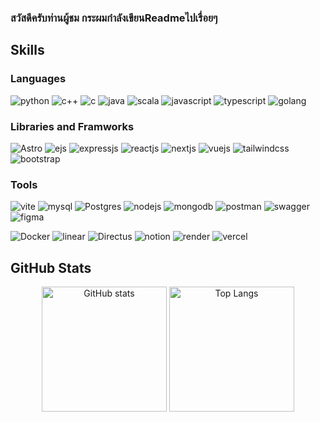 ### สวัสดีครับท่านผู้ชม กระผมกำลังเขียนReadmeไปเรื่อยๆ

## Skills

### Languages
![python](https://img.shields.io/badge/Python-3776AB?style=for-the-badge&logo=python&logoColor=white)
![c++](https://img.shields.io/badge/C%2B%2B-00599C?style=for-the-badge&logo=c%2B%2B&logoColor=white)
![c](https://img.shields.io/badge/C-A8B9CC.svg?style=for-the-badge&logo=C&logoColor=black)
![java](https://img.shields.io/badge/Java-ED8B00?style=for-the-badge&logo=openjdk&logoColor=white)
![scala](https://img.shields.io/badge/Scala-DC322F.svg?style=for-the-badge&logo=Scala&logoColor=white)
![javascript](https://img.shields.io/badge/JavaScript-F7DF1E.svg?style=for-the-badge&logo=JavaScript&logoColor=black)
![typescript](https://img.shields.io/badge/TypeScript-007ACC?style=for-the-badge&logo=typescript&logoColor=white)
![golang](https://img.shields.io/badge/Go-00ADD8.svg?style=for-the-badge&logo=Go&logoColor=white)


### Libraries and Framworks
![Astro](https://img.shields.io/badge/Astro-BC52EE.svg?style=for-the-badge&logo=Astro&logoColor=white)
![ejs](https://img.shields.io/badge/EJS-B4CA65.svg?style=for-the-badge&logo=EJS&logoColor=black)
![expressjs](https://img.shields.io/badge/Express.js-404D59?style=for-the-badge)
![reactjs](https://img.shields.io/badge/React-20232A?style=for-the-badge&logo=react&logoColor=61DAFB)
![nextjs](https://img.shields.io/badge/Next.js-000?logo=nextdotjs&logoColor=fff&style=for-the-badge)
![vuejs](https://img.shields.io/badge/Vue.js-35495E?style=for-the-badge&logo=vue.js&logoColor=4FC08D)
![tailwindcss](https://img.shields.io/badge/Tailwind_CSS-38B2AC?style=for-the-badge&logo=tailwind-css&logoColor=white)
![bootstrap](https://img.shields.io/badge/Bootstrap-7952B3.svg?style=for-the-badge&logo=Bootstrap&logoColor=white)

### Tools
![vite](https://img.shields.io/badge/Vite-646CFF.svg?style=for-the-badge&logo=Vite&logoColor=white)
![mysql](https://img.shields.io/badge/MySQL-4479A1.svg?style=for-the-badge&logo=MySQL&logoColor=white)
![Postgres](https://img.shields.io/badge/postgres-%23316192.svg?style=for-the-badge&logo=postgresql&logoColor=white)
![nodejs](https://img.shields.io/badge/Node.js-43853D?style=for-the-badge&logo=node.js&logoColor=white)
![mongodb](https://img.shields.io/badge/MongoDB-4EA94B?style=for-the-badge&logo=mongodb&logoColor=white)
![postman](https://img.shields.io/badge/Postman-FF6C37.svg?style=for-the-badge&logo=Postman&logoColor=white)
![swagger](https://img.shields.io/badge/Swagger-85EA2D.svg?style=for-the-badge&logo=Swagger&logoColor=black)
![figma](https://img.shields.io/badge/Figma-F24E1E.svg?style=for-the-badge&logo=Figma&logoColor=white)

![Docker](https://img.shields.io/badge/Docker-2CA5E0?style=for-the-badge&logo=docker&logoColor=white)
![linear](https://img.shields.io/badge/Linear-5E6AD2.svg?style=for-the-badge&logo=Linear&logoColor=white)
![Directus](https://img.shields.io/badge/directus-%2364f.svg?style=for-the-badge&logo=directus&logoColor=white)
![notion](https://img.shields.io/badge/Notion-000000.svg?style=for-the-badge&logo=Notion&logoColor=white)
![render](https://img.shields.io/badge/Render-000000.svg?style=for-the-badge&logo=Render&logoColor=white)
![vercel](https://img.shields.io/badge/Vercel-000000.svg?style=for-the-badge&logo=Vercel&logoColor=white)

## GitHub Stats

<div flex align="center">
  <img alt='GitHub stats' height=200 src='https://github-readme-stats.vercel.app/api/?username=nhongsun&hide=stars&show_icons=true&theme=radical' />
  <img alt='Top Langs' height=200 src='https://github-readme-stats.vercel.app/api/top-langs/?username=nhongsun&layout=compact&theme=radical' />
</div>

<!-- 
![Kchanatipz's GitHub stats](https://github-readme-stats.vercel.app/api/?username=kchanatipz&hide=stars&show_icons=true&theme=radical)
![Top Langs](https://github-readme-stats.vercel.app/api/top-langs/?username=kchanatipz&layout=compact&theme=radical)
![trophy](https://github-profile-trophy.vercel.app/?username=kchanatipz&theme=radical&column=6&row=1)
![GitHub Streak](https://streak-stats.demolab.com/?user=kchanatipz&theme=radical)
-->
